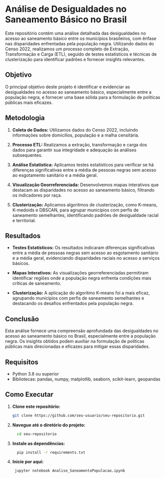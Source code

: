 # Análise de Desigualdades no Saneamento Básico no Brasil

Este repositório contém uma análise detalhada das desigualdades no acesso ao saneamento básico entre os municípios brasileiros, com ênfase nas disparidades enfrentadas pela população negra. Utilizando dados do Censo 2022, realizamos um processo completo de Extração, Transformação e Carga (ETL), seguido de testes estatísticos e técnicas de clusterização para identificar padrões e fornecer insights relevantes.

## Objetivo

O principal objetivo deste projeto é identificar e evidenciar as desigualdades no acesso ao saneamento básico, especialmente entre a população negra, e fornecer uma base sólida para a formulação de políticas públicas mais eficazes.

## Metodologia

1. **Coleta de Dados:** Utilizamos dados do Censo 2022, incluindo informações sobre domicílios, população e a malha censitária.

2. **Processo ETL:** Realizamos a extração, transformação e carga dos dados para garantir sua integridade e adequação às análises subsequentes.

3. **Análise Estatística:** Aplicamos testes estatísticos para verificar se há diferenças significativas entre a média de pessoas negras sem acesso ao esgotamento sanitário e a média geral.

4. **Visualização Georreferenciada:** Desenvolvemos mapas interativos que destacam as disparidades no acesso ao saneamento básico, filtrando os indicadores por raça.

5. **Clusterização:** Aplicamos algoritmos de clusterização, como K-means, K-medoids e DBSCAN, para agrupar municípios com perfis de saneamento semelhantes, identificando padrões de desigualdade racial e territorial.

## Resultados

- **Testes Estatísticos:** Os resultados indicaram diferenças significativas entre a média de pessoas negras sem acesso ao esgotamento sanitário e a média geral, evidenciando disparidades raciais no acesso a serviços básicos.

- **Mapas Interativos:** As visualizações georreferenciadas permitiram identificar regiões onde a população negra enfrenta condições mais críticas de saneamento.

- **Clusterização:** A aplicação do algoritmo K-means foi a mais eficaz, agrupando municípios com perfis de saneamento semelhantes e destacando os desafios enfrentados pela população negra.

## Conclusão

Esta análise fornece uma compreensão aprofundada das desigualdades no acesso ao saneamento básico no Brasil, especialmente entre a população negra. Os insights obtidos podem auxiliar na formulação de políticas públicas mais direcionadas e eficazes para mitigar essas disparidades.

## Requisitos

- Python 3.8 ou superior
- Bibliotecas: pandas, numpy, matplotlib, seaborn, scikit-learn, geopandas

## Como Executar

1. **Clone este repositório:**

   ```bash
   git clone https://github.com/seu-usuario/seu-repositorio.git

2. **Navegue até o diretório do projeto:**

   ```bash
     cd seu-repositorio
3. **Instale as dependências:**

   ```bash
     pip install -r requirements.txt
4. **Inicie por aqui:**

   ```bash
    jupyter notebook Analise_SaneamentoPopulacao.ipynb


